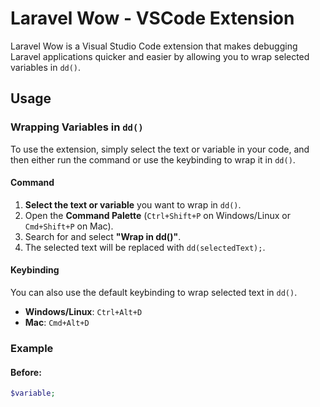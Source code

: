 # Laravel Wow - VSCode Extension

Laravel Wow is a Visual Studio Code extension that makes debugging Laravel applications quicker and easier by allowing you to wrap selected variables in `dd()`.

## Usage

### Wrapping Variables in `dd()`

To use the extension, simply select the text or variable in your code, and then either run the command or use the keybinding to wrap it in `dd()`.

#### Command

1. **Select the text or variable** you want to wrap in `dd()`.
2. Open the **Command Palette** (`Ctrl+Shift+P` on Windows/Linux or `Cmd+Shift+P` on Mac).
3. Search for and select **"Wrap in dd()"**.
4. The selected text will be replaced with `dd(selectedText);`.

#### Keybinding

You can also use the default keybinding to wrap selected text in `dd()`.

- **Windows/Linux**: `Ctrl+Alt+D`
- **Mac**: `Cmd+Alt+D`

### Example

#### Before:
```php
$variable;


